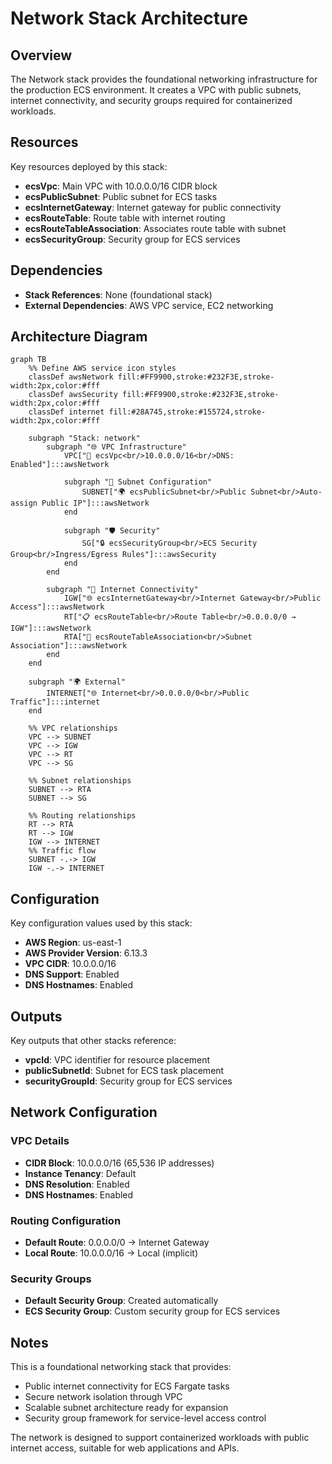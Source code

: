 # Network Stack Architecture

## Overview
The Network stack provides the foundational networking infrastructure for the production ECS environment. It creates a VPC with public subnets, internet connectivity, and security groups required for containerized workloads.

## Resources
Key resources deployed by this stack:
- **ecsVpc**: Main VPC with 10.0.0.0/16 CIDR block
- **ecsPublicSubnet**: Public subnet for ECS tasks
- **ecsInternetGateway**: Internet gateway for public connectivity
- **ecsRouteTable**: Route table with internet routing
- **ecsRouteTableAssociation**: Associates route table with subnet
- **ecsSecurityGroup**: Security group for ECS services

## Dependencies
- **Stack References**: None (foundational stack)
- **External Dependencies**: AWS VPC service, EC2 networking

## Architecture Diagram

```mermaid
graph TB
    %% Define AWS service icon styles
    classDef awsNetwork fill:#FF9900,stroke:#232F3E,stroke-width:2px,color:#fff
    classDef awsSecurity fill:#FF9900,stroke:#232F3E,stroke-width:2px,color:#fff
    classDef internet fill:#28A745,stroke:#155724,stroke-width:2px,color:#fff

    subgraph "Stack: network"
        subgraph "🌐 VPC Infrastructure"
            VPC["🏢 ecsVpc<br/>10.0.0.0/16<br/>DNS: Enabled"]:::awsNetwork
            
            subgraph "🔗 Subnet Configuration"
                SUBNET["🌍 ecsPublicSubnet<br/>Public Subnet<br/>Auto-assign Public IP"]:::awsNetwork
            end
            
            subgraph "🛡️ Security"
                SG["🔒 ecsSecurityGroup<br/>ECS Security Group<br/>Ingress/Egress Rules"]:::awsSecurity
            end
        end

        subgraph "🚪 Internet Connectivity"
            IGW["🌐 ecsInternetGateway<br/>Internet Gateway<br/>Public Access"]:::awsNetwork
            RT["📋 ecsRouteTable<br/>Route Table<br/>0.0.0.0/0 → IGW"]:::awsNetwork
            RTA["🔗 ecsRouteTableAssociation<br/>Subnet Association"]:::awsNetwork
        end
    end

    subgraph "🌍 External"
        INTERNET["🌐 Internet<br/>0.0.0.0/0<br/>Public Traffic"]:::internet
    end

    %% VPC relationships
    VPC --> SUBNET
    VPC --> IGW
    VPC --> RT
    VPC --> SG

    %% Subnet relationships
    SUBNET --> RTA
    SUBNET --> SG

    %% Routing relationships
    RT --> RTA
    RT --> IGW
    IGW --> INTERNET
    %% Traffic flow
    SUBNET -.-> IGW
    IGW -.-> INTERNET
```

## Configuration
Key configuration values used by this stack:
- **AWS Region**: us-east-1
- **AWS Provider Version**: 6.13.3
- **VPC CIDR**: 10.0.0.0/16
- **DNS Support**: Enabled
- **DNS Hostnames**: Enabled

## Outputs
Key outputs that other stacks reference:
- **vpcId**: VPC identifier for resource placement
- **publicSubnetId**: Subnet for ECS task placement
- **securityGroupId**: Security group for ECS services

## Network Configuration

### VPC Details
- **CIDR Block**: 10.0.0.0/16 (65,536 IP addresses)
- **Instance Tenancy**: Default
- **DNS Resolution**: Enabled
- **DNS Hostnames**: Enabled

### Routing Configuration
- **Default Route**: 0.0.0.0/0 → Internet Gateway
- **Local Route**: 10.0.0.0/16 → Local (implicit)

### Security Groups
- **Default Security Group**: Created automatically
- **ECS Security Group**: Custom security group for ECS services

## Notes
This is a foundational networking stack that provides:
- Public internet connectivity for ECS Fargate tasks
- Secure network isolation through VPC
- Scalable subnet architecture ready for expansion
- Security group framework for service-level access control

The network is designed to support containerized workloads with public internet access, suitable for web applications and APIs.
